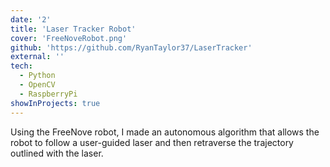 ```yaml
---
date: '2'
title: 'Laser Tracker Robot'
cover: 'FreeNoveRobot.png'
github: 'https://github.com/RyanTaylor37/LaserTracker'
external: ''
tech:
  - Python
  - OpenCV
  - RaspberryPi
showInProjects: true
---
```


Using the FreeNove robot, I made an autonomous algorithm that allows the robot to follow a user-guided laser and then retraverse the trajectory outlined with the laser.
